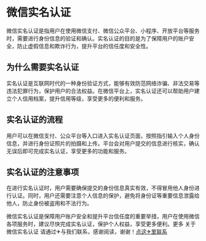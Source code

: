 # 微信实名认证

微信实名认证是指用户在使用微信支付、微信公众平台、小程序、开放平台等服务时，需要进行身份信息的验证和确认。实名认证的目的是为了保障用户的账户安全，防止虚假信息和欺诈行为，提升平台的信任度和安全性。

## 为什么需要实名认证

实名认证是互联网时代的一种身份验证方式，能够有效防范网络诈骗、非法交易等违法犯罪行为，保护用户的合法权益。在微信平台上，实名认证还可以帮助用户建立个人信用档案，提升信用等级，享受更多的便利和服务。

## 实名认证的流程

用户可以在微信支付、公众平台等入口进入实名认证页面，按照指引输入个人身份信息，并进行身份证照片的拍摄和上传。平台会对用户提交的信息进行核实，确认无误后即可完成实名认证，享受更多的功能和服务。

## 实名认证的注意事项

在进行实名认证时，用户需要确保提交的身份信息真实有效，不得冒用他人身份进行认证。同时，用户还需要注意个人信息的保护，避免将身份证等重要信息泄露给他人，防止身份被盗用和不法行为。

微信实名认证是保障用户账户安全和提升平台信任度的重要举措，用户在使用微信各项服务时，建议尽快完成实名认证，保护个人权益，享受更多便利。更多 关于微信实名认证 请通过✈与我们联系，感谢阅读，谢谢！[点这✈里联系](https://ss.k02.cc)